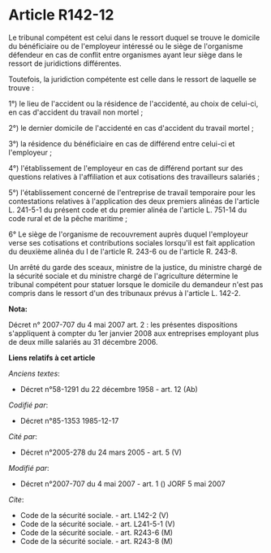 # Article R142-12

Le tribunal compétent est celui dans le ressort duquel se trouve le domicile du bénéficiaire ou de l'employeur intéressé ou
le siège de l'organisme défendeur en cas de conflit entre organismes ayant leur siège dans le ressort de juridictions
différentes.

Toutefois, la juridiction compétente est celle dans le ressort de laquelle se trouve : 

1°) le lieu de l'accident ou la résidence de l'accidenté, au choix de celui-ci, en cas d'accident du travail non mortel ; 

2°) le dernier domicile de l'accidenté en cas d'accident du travail mortel ; 

3°) la résidence du bénéficiaire en cas de différend entre celui-ci et l'employeur ; 

4°) l'établissement de l'employeur en cas de différend portant sur des questions relatives à l'affiliation et aux cotisations
des travailleurs salariés ;

5°) l'établissement concerné de l'entreprise de travail temporaire pour les contestations relatives à l'application des deux
premiers alinéas de l'article L. 241-5-1 du présent code et du premier alinéa de l'article L. 751-14 du code rural et de la
pêche maritime ;

6° Le siège de l'organisme de recouvrement auprès duquel l'employeur verse ses cotisations et contributions sociales
lorsqu'il est fait application du deuxième alinéa du I de l'article R. 243-6 ou de l'article R. 243-8.

Un arrêté du garde des sceaux, ministre de la justice, du ministre chargé de la sécurité sociale et du ministre chargé de
l'agriculture détermine le tribunal compétent pour statuer lorsque le domicile du demandeur n'est pas compris dans le ressort
d'un des tribunaux prévus à l'article L. 142-2.

**Nota:**

Décret n° 2007-707 du 4 mai 2007 art. 2 : les présentes dispositions s'appliquent à compter du 1er janvier 2008 aux
entreprises employant plus de deux mille salariés au 31 décembre 2006.

**Liens relatifs à cet article**

_Anciens textes_:

  - Décret n°58-1291 du 22 décembre 1958 - art. 12 (Ab)

_Codifié par_:

  - Décret n°85-1353 1985-12-17

_Cité par_:

  - Décret n°2005-278 du 24 mars 2005 - art. 5 (V)

_Modifié par_:

  - Décret n°2007-707 du 4 mai 2007 - art. 1 () JORF 5 mai 2007

_Cite_:

  - Code de la sécurité sociale. - art. L142-2 (V)
  - Code de la sécurité sociale. - art. L241-5-1 (V)
  - Code de la sécurité sociale. - art. R243-6 (M)
  - Code de la sécurité sociale. - art. R243-8 (M)
